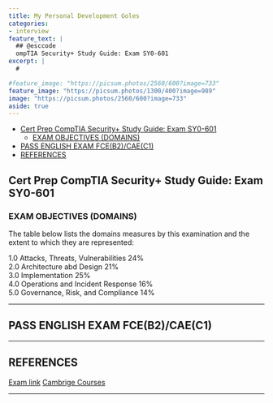 ```yaml
---
title: My Personal Development Goles
categories:
- interview
feature_text: |
  ## @esccode
  ompTIA Security+ Study Guide: Exam SY0-601
excerpt: |
  # 

#feature_image: "https://picsum.photos/2560/600?image=733"
feature_image: "https://picsum.photos/1300/400?image=989"
image: "https://picsum.photos/2560/600?image=733"
aside: true
---
```


- [Cert Prep CompTIA Security+ Study Guide: Exam SY0-601](#cert-prep-comptia-security-study-guide-exam-sy0-601)
  - [EXAM OBJECTIVES (DOMAINS)](#exam-objectives-domains)
- [PASS ENGLISH EXAM FCE(B2)/CAE(C1)](#pass-english-exam-fceb2caec1)
- [REFERENCES](#references)

## Cert Prep CompTIA Security+ Study Guide: Exam SY0-601

### EXAM OBJECTIVES (DOMAINS)

The table below lists the domains measures by this examination and the extent to which they are represented:  

1.0 Attacks, Threats, Vulnerabilities 24%  
2.0 Architecture abd Design 21%  
3.0 Implementation 25%  
4.0 Operations and Incident Response 16%  
5.0 Governance, Risk, and Compliance 14%  

---

## PASS ENGLISH EXAM FCE(B2)/CAE(C1)

---

## REFERENCES

[Exam link](https://www.comptia.org/certifications/security)
[Cambrige Courses](https://cambridge.pl/cennik/)

---
